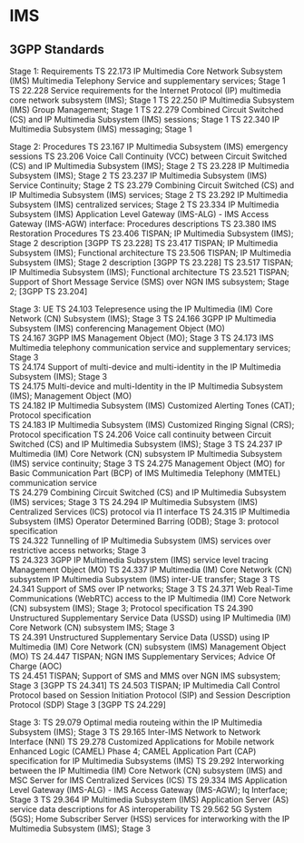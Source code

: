 # IMS

## 3GPP Standards
Stage 1: Requirements
TS 22.173	IP Multimedia Core Network Subsystem (IMS) Multimedia Telephony Service and supplementary services; Stage 1
TS 22.228	Service requirements for the Internet Protocol (IP) multimedia core network subsystem (IMS); Stage 1
TS 22.250	IP Multimedia Subsystem (IMS) Group Management; Stage 1
TS 22.279	Combined Circuit Switched (CS) and IP Multimedia Subsystem (IMS) sessions; Stage 1
TS 22.340	IP Multimedia Subsystem (IMS) messaging; Stage 1

Stage 2: Procedures
TS 23.167	IP Multimedia Subsystem (IMS) emergency sessions
TS 23.206	Voice Call Continuity (VCC) between Circuit Switched (CS) and IP Multimedia Subsystem (IMS); Stage 2
TS 23.228	IP Multimedia Subsystem (IMS); Stage 2
TS 23.237	IP Multimedia Subsystem (IMS) Service Continuity; Stage 2
TS 23.279	Combining Circuit Switched (CS) and IP Multimedia Subsystem (IMS) services; Stage 2
TS 23.292	IP Multimedia Subsystem (IMS) centralized services; Stage 2
TS 23.334	IP Multimedia Subsystem (IMS) Application Level Gateway (IMS-ALG) - IMS Access Gateway (IMS-AGW) interface: Procedures descriptions
TS 23.380	IMS Restoration Procedures
TS 23.406	TISPAN; IP Multimedia Subsystem (IMS); Stage 2 description [3GPP TS 23.228]
TS 23.417	TISPAN; IP Multimedia Subsystem (IMS); Functional architecture
TS 23.506	TISPAN; IP Multimedia Subsystem (IMS); Stage 2 description [3GPP TS 23.228]
TS 23.517	TISPAN; IP Multimedia Subsystem (IMS); Functional architecture
TS 23.521	TISPAN; Support of Short Message Service (SMS) over NGN IMS subsystem; Stage 2; [3GPP TS 23.204]

Stage 3: UE
TS 24.103	Telepresence using the IP Multimedia (IM) Core Network (CN) Subsystem (IMS); Stage 3
TS 24.166	3GPP IP Multimedia Subsystem (IMS) conferencing Management Object (MO)	 
TS 24.167	3GPP IMS Management Object (MO); Stage 3
TS 24.173	IMS Multimedia telephony communication service and supplementary services; Stage 3	 
TS 24.174	Support of multi-device and multi-identity in the IP Multimedia Subsystem (IMS); Stage 3	 
TS 24.175	Multi-device and multi-Identity in the IP Multimedia Subsystem (IMS); Management Object (MO)	 
TS 24.182	IP Multimedia Subsystem (IMS) Customized Alerting Tones (CAT); Protocol specification	 
TS 24.183	IP Multimedia Subsystem (IMS) Customized Ringing Signal (CRS); Protocol specification
TS 24.206	Voice call continuity between Circuit Switched (CS) and IP Multimedia Subsystem (IMS); Stage 3
TS 24.237	IP Multimedia (IM) Core Network (CN) subsystem IP Multimedia Subsystem (IMS) service continuity; Stage 3
TS 24.275	Management Object (MO) for Basic Communication Part (BCP) of IMS Multimedia Telephony (MMTEL) communication service	 
TS 24.279	Combining Circuit Switched (CS) and IP Multimedia Subsystem (IMS) services; Stage 3
TS 24.294	IP Multimedia Subsystem (IMS) Centralized Services (ICS) protocol via I1 interface
TS 24.315	IP Multimedia Subsystem (IMS) Operator Determined Barring (ODB); Stage 3: protocol specification	 
TS 24.322	Tunnelling of IP Multimedia Subsystem (IMS) services over restrictive access networks; Stage 3	 
TS 24.323	3GPP IP Multimedia Subsystem (IMS) service level tracing Management Object (MO)
TS 24.337	IP Multimedia (IM) Core Network (CN) subsystem IP Multimedia Subsystem (IMS) inter-UE transfer; Stage 3
TS 24.341	Support of SMS over IP networks; Stage 3
TS 24.371	Web Real-Time Communications (WebRTC) access to the IP Multimedia (IM) Core Network (CN) subsystem (IMS); Stage 3; Protocol specification
TS 24.390	Unstructured Supplementary Service Data (USSD) using IP Multimedia (IM) Core Network (CN) subsystem IMS; Stage 3	 
TS 24.391	Unstructured Supplementary Service Data (USSD) using IP Multimedia (IM) Core Network (CN) subsystem (IMS) Management Object (MO)
TS 24.447	TISPAN; NGN IMS Supplementary Services; Advice Of Charge (AOC)	 
TS 24.451	TISPAN; Support of SMS and MMS over NGN IMS subsystem; Stage 3 [3GPP TS 24.341]
TS 24.503	TISPAN; IP Multimedia Call Control Protocol based on Session Initiation Protocol (SIP) and Session Description Protocol (SDP) Stage 3 [3GPP TS 24.229]

Stage 3:
TS 29.079	Optimal media routeing within the IP Multimedia Subsystem (IMS); Stage 3
TS 29.165	Inter-IMS Network to Network Interface (NNI)
TS 29.278	Customized Applications for Mobile network Enhanced Logic (CAMEL) Phase 4; CAMEL Application Part (CAP) specification for IP Multimedia Subsystems (IMS)
TS 29.292	Interworking between the IP Multimedia (IM) Core Network (CN) subsystem (IMS) and MSC Server for IMS Centralized Services (ICS)
TS 29.334	IMS Application Level Gateway (IMS-ALG) - IMS Access Gateway (IMS-AGW); Iq Interface; Stage 3
TS 29.364	IP Multimedia Subsystem (IMS) Application Server (AS) service data descriptions for AS interoperability
TS 29.562	5G System (5GS); Home Subscriber Server (HSS) services for interworking with the IP Multimedia Subsystem (IMS); Stage 3
